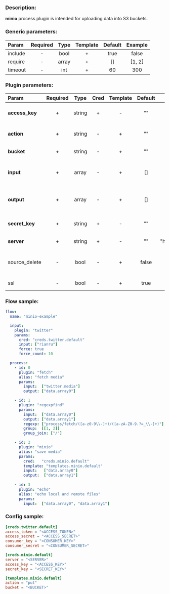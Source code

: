 ### Description:

**minio** process plugin is intended for uploading data into S3 buckets.


### Generic parameters:

| Param   | Required | Type  | Template | Default | Example |
|:--------|:--------:|:-----:|:--------:|:-------:|:-------:|
| include |    -     | bool  |    +     |  true   |  false  |
| require |    -     | array |    +     |   []    | [1, 2]  |
| timeout |    -     |  int  |    +     |   60    |   300   |

### Plugin parameters:

| Param          | Required | Type   | Cred | Template | Default | Example            | Description                                                                   |
|:---------------|:--------:|:------:|:----:|:--------:|:-------:|:------------------:|:------------------------------------------------------------------------------|
| **access_key** | +        | string | +    | -        | ""      | ""                 | [Minio Admin Guide](https://docs.min.io/docs/minio-admin-complete-guide.html) |
| **action**     | +        | string | -    | +        | ""      | "put"              | Available cctions: get, put.                                     |
| **bucket**     | +        | string | -    | +        | ""      | "news"             | Bucket name.                                                                  |
| **input**      | +        | array  | -    | +        | []      | ["data.array0"]    | List of [DataItem](../../concept.md) fields with files paths.                 |
| **output**     | +        | array  | -    | +        | []      | ["data.array1"]    | List of target [DataItem](../../concept.md) fields.                           |
| **secret_key** | +        | string | +    | -        | ""      | ""                 | [Minio Admin Guide](https://docs.min.io/docs/minio-admin-complete-guide.html) |
| **server**     | +        | string | +    | -        | ""      | "host.example.com" | Minio server.                                                                 |
| source_delete  | -        | bool   | -    | +        | false   | true               | Delete source file after get/put.                                             |
| ssl            | -        | bool   | -    | +        | true    | false              | Use SSL for connection.                                                       |

### Flow sample:

```yaml
flow:
  name: "minio-example"

  input:
    plugin: "twitter"
    params:
      cred: "creds.twitter.default"
      input: ["rianru"]
      force: true
      force_count: 10

  process:
    - id: 0
      plugin: "fetch"
      alias: "fetch media"
      params:
        input:  ["twitter.media"]
        output: ["data.array0"]

    - id: 1
      plugin: "regexpfind"
      params:
        input:  ["data.array0"]
        output: ["data.array1"]
        regexp: ["process/fetch/([a-z0-9\\-]+)/([a-zA-Z0-9.?=_\\-]+)"]
        group:  [[1, 2]]
        group_join: ["/"]

    - id: 2
      plugin: "minio"
      alias: "save media"
      params:
        cred:   "creds.minio.default"
        template: "templates.minio.default"
        input:   ["data.array0"]
        output:  ["data.array1"]
        
    - id: 3
      plugin: "echo"
      alias: "echo local and remote files"
      params:
        input:  ["data.array0", "data.array1"]
```

### Config sample:

```toml
[creds.twitter.default]
access_token = "<ACCESS_TOKEN>"
access_secret = "<ACCESS_SECRET>"
consumer_key = "<CONSUMER_KEY>"
consumer_secret = "<CONSUMER_SECRET>"

[creds.minio.default]
server = "<SERVER>"
access_key = "<ACCESS_KEY>"
secret_key = "<SECRET_KEY>"

[templates.minio.default]
action = "put"
bucket = "<BUCKET>"
```

